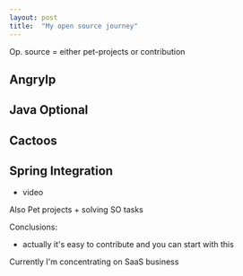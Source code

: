 ```yaml
---
layout: post
title:  "My open source journey"
---
```


Op. source = either pet-projects or contribution

## AngryIp

## Java Optional

## Cactoos

## Spring Integration
+ video


Also Pet projects + solving SO tasks

Conclusions:
- actually it's easy to contribute and you can start with this

Currently I'm concentrating on SaaS business